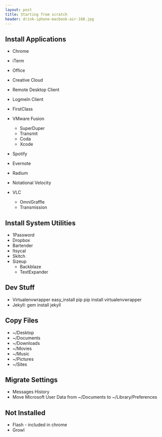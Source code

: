 ```yaml
---
layout: post
title: Starting from scratch
header: drink-iphone-macbook-air-168.jpg
---
```


Install Applications
--------------------
 * Chrome
 * iTerm
 * Office
 * Creative Cloud
 * Remote Desktop Client
 * LogmeIn Client
 * FirstClass
 * VMware Fusion
	 * SuperDuper
	 * Transmit
	 * Coda
	 * Xcode
 
 * Spotify
 * Evernote
 * Radium
 * Notational Velocity
 * VLC
	 * OmniGraffle
	 * Transmission

Install System Utilities
------------------------
 * 1Password
 * Dropbox
 * Bartender
 * Itsycal
 * Skitch
 * Sizeup
	 * Backblaze
     * TextExpander

Dev Stuff
---------
 * Virtualenvwrapper
 	easy_install pip
 	pip install virtualenvwrapper
 * Jekyll:
 	gem install jekyll

Copy Files
----------
 * ~/Desktop
 * ~/Documents
 * ~/Downloads
 * ~/Movies
 * ~/Music
 * ~/Pictures
 * ~/Sites

Migrate Settings
----------------
 * Messages History
 * Move Microsoft User Data from ~/Documents to ~/Library/Preferences

Not Installed
-------------
 * Flash - included in chrome
 * Growl

